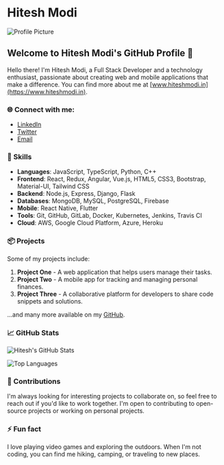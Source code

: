 # Hitesh Modi

![Profile Picture](https://www.hiteshmodi.in/img/profile.jpg)

## Welcome to Hitesh Modi's GitHub Profile 👋

Hello there! I'm Hitesh Modi, a Full Stack Developer and a technology enthusiast, passionate about creating web and mobile applications that make a difference. You can find more about me at [www.hiteshmodi.in](https://www.hiteshmodi.in).

### 🌐 Connect with me:

- [LinkedIn](https://www.linkedin.com/in/hitesh-modi-0624/)
- [Twitter](https://twitter.com/hiteshmodi0624)
- [Email](mailto:hiteshmodi0624@gmail.com)

### 💼 Skills

- **Languages**: JavaScript, TypeScript, Python, C++
- **Frontend**: React, Redux, Angular, Vue.js, HTML5, CSS3, Bootstrap, Material-UI, Tailwind CSS
- **Backend**: Node.js, Express, Django, Flask
- **Databases**: MongoDB, MySQL, PostgreSQL, Firebase
- **Mobile**: React Native, Flutter
- **Tools**: Git, GitHub, GitLab, Docker, Kubernetes, Jenkins, Travis CI
- **Cloud**: AWS, Google Cloud Platform, Azure, Heroku

### 📦 Projects

Some of my projects include:

1. **Project One** - A web application that helps users manage their tasks.
2. **Project Two** - A mobile app for tracking and managing personal finances.
3. **Project Three** - A collaborative platform for developers to share code snippets and solutions.

...and many more available on my [GitHub](https://github.com/hiteshmodi0624?tab=repositories).

### 📈 GitHub Stats

![Hitesh's GitHub Stats](https://github-readme-stats.vercel.app/api?username=hiteshmodi0624&count_private=true&show_icons=true&theme=radical)

![Top Languages](https://github-readme-stats.vercel.app/api/top-langs/?username=hiteshmodi0624&layout=compact&theme=radical)

### 🤝 Contributions

I'm always looking for interesting projects to collaborate on, so feel free to reach out if you'd like to work together. I'm open to contributing to open-source projects or working on personal projects.

### ⚡ Fun fact

I love playing video games and exploring the outdoors. When I'm not coding, you can find me hiking, camping, or traveling to new places.
